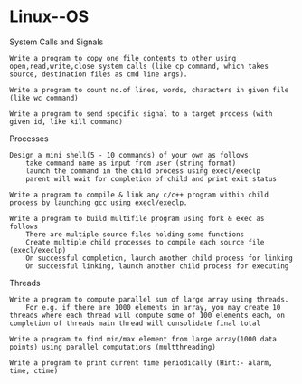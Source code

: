 # Linux--OS
System Calls and Signals

    Write a program to copy one file contents to other using open,read,write,close system calls (like cp command, which takes source, destination files as cmd line args).

    Write a program to count no.of lines, words, characters in given file (like wc command)

    Write a program to send specific signal to a target process (with given id, like kill command)

Processes

    Design a mini shell(5 - 10 commands) of your own as follows
        take command name as input from user (string format)
        launch the command in the child process using execl/execlp
        parent will wait for completion of child and print exit status

    Write a program to compile & link any c/c++ program within child process by launching gcc using execl/execlp.

    Write a program to build multifile program using fork & exec as follows
        There are multiple source files holding some functions
        Create multiple child processes to compile each source file (execl/execlp)
        On successful completion, launch another child process for linking
        On successful linking, launch another child process for executing

Threads

    Write a program to compute parallel sum of large array using threads.
        For e.g. if there are 1000 elements in array, you may create 10 threads where each thread will compute some of 100 elements each, on completion of threads main thread will consolidate final total

    Write a program to find min/max element from large array(1000 data points) using parallel computations (multthreading)

    Write a program to print current time periodically (Hint:- alarm, time, ctime)
